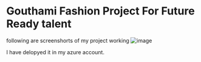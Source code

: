 # Gouthami Fashion Project For Future Ready talent
following are screenshorts of my project working
![image](https://user-images.githubusercontent.com/115892132/197205821-b366f0ae-4788-4198-a888-199943480816.png)

I have delopyed it in my azure account.
